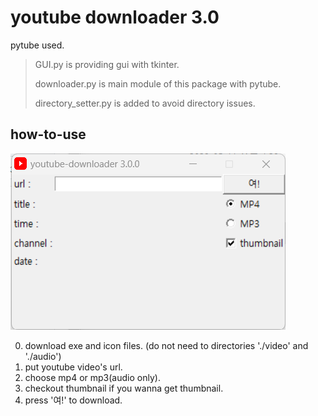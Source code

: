 # youtube downloader 3.0

pytube used.

> GUI.py is providing gui with tkinter.
>
> downloader.py is main module of this package with pytube.
>
> directory_setter.py is added to avoid directory issues.

## how-to-use
![youtube downloader](/tutorial.png)

0. download exe and icon files. (do not need to directories './video' and './audio')
1. put youtube video's url.
2. choose mp4 or mp3(audio only).
3. checkout thumbnail if you wanna get thumbnail.
4. press '여!' to download.

